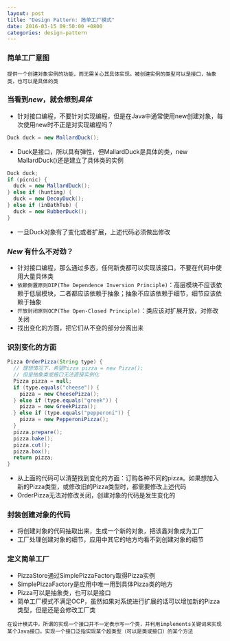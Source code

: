 ```yaml
---
layout: post
title: "Design Pattern: 简单工厂模式"
date: 2016-03-15 09:50:00 +0800
categories: design-pattern
---
```

### 简单工厂意图
`提供一个创建对象实例的功能，而无需关心其具体实现。被创建实例的类型可以是接口，抽象类，也可以是具体的类`

### 当看到***new***，就会想到***具体***
* 针对接口编程，不要针对实现编程，但是在Java中通常使用new创建对象，每次使用new时不正是对实现编程吗？

```java
Duck duck = new MallardDuck();
```
* Duck是接口，所以具有弹性，但MallardDuck是具体的类，new MallardDuck()还是建立了具体类的实例

```java
Duck duck;
if (picnic) {
  duck = new MallardDuck();
} else if (hunting) {
  duck = new DecoyDuck();
} else if (inBathTub) {
  duck = new RubberDuck();
}
```
* 一旦Duck对象有了变化或者扩展，上述代码必须做出修改

### ***New*** 有什么不对劲？
* 针对接口编程，那么通过多态，任何新类都可以实现该接口。不要在代码中使用大量具体类
* `依赖倒置原则DIP(The Dependence Inversion Principle)`：高层模块不应该依赖于低层模块，二者都应该依赖于抽象；抽象不应该依赖于细节，细节应该依赖于抽象
* `开放封闭原则OCP(The Open-Closed Principle)`：类应该对扩展开放，对修改关闭
* 找出变化的方面，把它们从不变的部分分离出来

### 识别变化的方面

```java
Pizza OrderPizza(String type) {
  // 理想情况下，希望Pizza pizza = new Pizza();
  // 但是抽象类或接口无法直接实例化
  Pizza pizza = null;
  if (type.equals("cheese")) {
    pizza = new CheesePizza();
  } else if (type.equals("greek")) {
    pizza = new GreekPizza();
  } else if (type.equals("pepperoni")) {
    pizza = new PepperoniPizza();
  }
  pizza.prepare();
  pizza.bake();
  pizza.cut();
  pizza.box();
  return pizza;
}
```
* 从上面的代码可以清楚找到变化的方面：订购各种不同的pizza。如果想加入新的Pizza类型，或修改旧的Pizza类型时，都需要修改上述代码
* OrderPizza无法对修改关闭，创建对象的代码是发生变化的

### 封装创建对象的代码
* 将创建对象的代码抽取出来，生成一个新的对象，把该鑫对象成为工厂
* 工厂处理创建对象的细节，应用中其它的地方均看不到创建对象的细节

### 定义简单工厂
* PizzaStore通过SimplePizzaFactory取得Pizza实例
* SimplePizzaFactory是应用中唯一用到具体Pizza类的地方
* Pizza可以是抽象类，也可以是接口
* 简单工厂模式不满足OCP，虽然如果对系统进行扩展的话可以增加新的Pizza类型，但是还是会修改工厂类

`在设计模式中，所谓的实现一个接口并不一定表示写一个类，并利用implements关键词来实现某个Java接口。实现一个接口泛指实现某个超类型（可以是类或接口）的某个方法`
